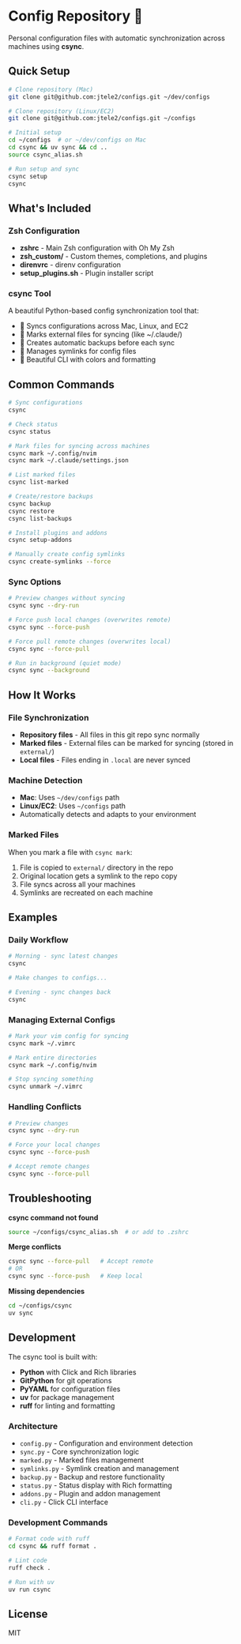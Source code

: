 # Config Repository 🚀

Personal configuration files with automatic synchronization across machines using **csync**.

## Quick Setup

```bash
# Clone repository (Mac)
git clone git@github.com:jtele2/configs.git ~/dev/configs

# Clone repository (Linux/EC2)
git clone git@github.com:jtele2/configs.git ~/configs

# Initial setup
cd ~/configs  # or ~/dev/configs on Mac
cd csync && uv sync && cd ..
source csync_alias.sh

# Run setup and sync
csync setup
csync
```

## What's Included

### Zsh Configuration

- **zshrc** - Main Zsh configuration with Oh My Zsh
- **zsh_custom/** - Custom themes, completions, and plugins
- **direnvrc** - direnv configuration
- **setup_plugins.sh** - Plugin installer script

### csync Tool  

A beautiful Python-based config synchronization tool that:

- 🔄 Syncs configurations across Mac, Linux, and EC2
- 📌 Marks external files for syncing (like ~/.claude/)
- 💾 Creates automatic backups before each sync
- 🔗 Manages symlinks for config files
- 🎨 Beautiful CLI with colors and formatting

## Common Commands

```bash
# Sync configurations
csync

# Check status
csync status

# Mark files for syncing across machines
csync mark ~/.config/nvim
csync mark ~/.claude/settings.json

# List marked files
csync list-marked

# Create/restore backups
csync backup
csync restore
csync list-backups

# Install plugins and addons
csync setup-addons

# Manually create config symlinks
csync create-symlinks --force
```

### Sync Options

```bash
# Preview changes without syncing
csync sync --dry-run

# Force push local changes (overwrites remote)
csync sync --force-push

# Force pull remote changes (overwrites local)
csync sync --force-pull

# Run in background (quiet mode)
csync sync --background
```

## How It Works

### File Synchronization

- **Repository files** - All files in this git repo sync normally
- **Marked files** - External files can be marked for syncing (stored in `external/`)
- **Local files** - Files ending in `.local` are never synced

### Machine Detection

- **Mac**: Uses `~/dev/configs` path
- **Linux/EC2**: Uses `~/configs` path
- Automatically detects and adapts to your environment

### Marked Files

When you mark a file with `csync mark`:

1. File is copied to `external/` directory in the repo
2. Original location gets a symlink to the repo copy
3. File syncs across all your machines
4. Symlinks are recreated on each machine

## Examples

### Daily Workflow

```bash
# Morning - sync latest changes
csync

# Make changes to configs...

# Evening - sync changes back
csync
```

### Managing External Configs

```bash
# Mark your vim config for syncing
csync mark ~/.vimrc

# Mark entire directories
csync mark ~/.config/nvim

# Stop syncing something
csync unmark ~/.vimrc
```

### Handling Conflicts

```bash
# Preview changes
csync sync --dry-run

# Force your local changes
csync sync --force-push

# Accept remote changes
csync sync --force-pull
```

## Troubleshooting

**csync command not found**

```bash
source ~/configs/csync_alias.sh  # or add to .zshrc
```

**Merge conflicts**

```bash
csync sync --force-pull   # Accept remote
# OR
csync sync --force-push   # Keep local
```

**Missing dependencies**

```bash
cd ~/configs/csync
uv sync
```

## Development

The csync tool is built with:

- **Python** with Click and Rich libraries  
- **GitPython** for git operations
- **PyYAML** for configuration files
- **uv** for package management
- **ruff** for linting and formatting

### Architecture

- `config.py` - Configuration and environment detection
- `sync.py` - Core synchronization logic
- `marked.py` - Marked files management
- `symlinks.py` - Symlink creation and management
- `backup.py` - Backup and restore functionality
- `status.py` - Status display with Rich formatting
- `addons.py` - Plugin and addon management
- `cli.py` - Click CLI interface

### Development Commands

```bash
# Format code with ruff
cd csync && ruff format .

# Lint code
ruff check .

# Run with uv
uv run csync
```

## License

MIT
